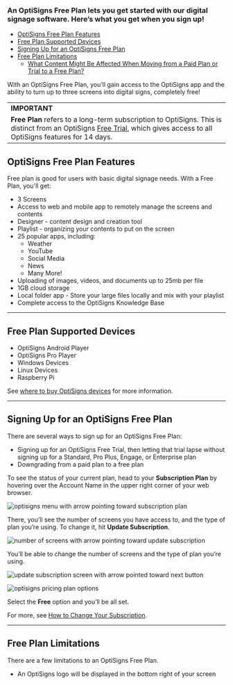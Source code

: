 ### An OptiSigns Free Plan lets you get started with our digital signage software. Here’s what you get when you sign up!

* [OptiSigns Free Plan Features](#Features)
* [Free Plan Supported Devices](#Devices)
* [Signing Up for an OptiSigns Free Plan](#Signing)
* [Free Plan Limitations](#Limitations)
  + [What Content Might Be Affected When Moving from a Paid Plan or Trial to a Free Plan?](#Content)

With an OptiSigns Free Plan, you’ll gain access to the OptiSigns app and the ability to turn up to three screens into digital signs, completely free!

|  |
| --- |
| **IMPORTANT** |
| **Free Plan** refers to a long-term subscription to OptiSigns. This is distinct from an OptiSigns [Free Trial](https://support.optisigns.com/hc/en-us/articles/37966066335891-Getting-Started-with-an-OptiSigns-Free-Trial), which gives access to all OptiSigns features for 14 days. |

OptiSigns Free Plan Features
----------------------------

Free plan is good for users with basic digital signage needs. With a Free Plan, you'll get:

* 3 Screens
* Access to web and mobile app to remotely manage the screens and contents
* Designer - content design and creation tool
* Playlist - organizing your contents to put on the screen
* 25 popular apps, including:
  + Weather
  + YouTube
  + Social Media
  + News
  + Many More!
* Uploading of images, videos, and documents up to 25mb per file
* 1GB cloud storage
* Local folder app - Store your large files locally and mix with your playlist
* Complete access to the OptiSigns Knowledge Base

---

Free Plan Supported Devices
---------------------------

* OptiSigns Android Player
* OptiSigns Pro Player
* Windows Devices
* Linux Devices
* Raspberry Pi

See [where to buy OptiSigns devices](https://support.optisigns.com/hc/en-us/articles/32129032857875-Where-to-Buy-OptiSigns-Devices) for more information.

---

Signing Up for an OptiSigns Free Plan
-------------------------------------

There are several ways to sign up for an OptiSigns Free Plan:

* Signing up for an OptiSigns Free Trial, then letting that trial lapse without signing up for a Standard, Pro Plus, Engage, or Enterprise plan
* Downgrading from a paid plan to a free plan

To see the status of your current plan, head to your **Subscription Plan** by hovering over the Account Name in the upper right corner of your web browser.

![optisigns menu with arrow pointing toward subscription plan](https://support.optisigns.com/hc/article_attachments/33940834597651)

There, you’ll see the number of screens you have access to, and the type of plan you’re using. To change it, hit **Update Subscription**.

![number of screens with arrow pointing toward update subscription](https://support.optisigns.com/hc/article_attachments/33940848716307)

You’ll be able to change the number of screens and the type of plan you’re using.

![update subscription screen with arrow pointed toward next button](https://support.optisigns.com/hc/article_attachments/33940848717843)

![optisigns pricing plan options](https://support.optisigns.com/hc/article_attachments/33940848721427)

Select the **Free** option and you’ll be all set.

For more, see [How to Change Your Subscription](https://support.optisigns.com/hc/en-us/articles/1500000493782-Billing-How-do-I-change-my-subscription-plan).

---

Free Plan Limitations
---------------------

There are a few limitations to an OptiSigns Free Plan.

* An OptiSigns logo will be displayed in the bottom right of your screen